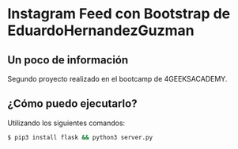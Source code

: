 # Instagram Feed con Bootstrap de EduardoHernandezGuzman

## Un poco de información
Segundo proyecto realizado en el bootcamp de 4GEEKSACADEMY.   

## ¿Cómo puedo ejecutarlo?

Utilizando los siguientes comandos:

```bash
$ pip3 install flask && python3 server.py
```
